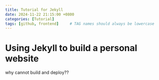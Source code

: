 ```yaml
---
title: Tutorial for Jekyll
date: 2024-11-22 21:15:00 +0800
categories: [Tutorial]
tags: [github, frontend]     # TAG names should always be lowercase
---
```


# Using Jekyll to build a personal website

why cannot build and deploy??
